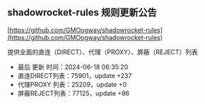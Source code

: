 ## shadowrocket-rules 规则更新公告

[https://github.com/GMOogway/shadowrocket-rules](https://github.com/GMOogway/shadowrocket-rules)

提供全面的直连（DIRECT）、代理（PROXY）、屏蔽（REJECT）列表
- 最后 更新 时间：2024-06-18 06:35:20
- 直连DIRECT列表：75901，update +237
- 代理PROXY 列表：25209，update +0
- 屏蔽REJECT列表：77125，update +86